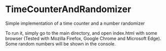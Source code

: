 # TimeCounterAndRandomizer
Simple implementation of a time counter and a number randomizer

To run it, simply go to the main directory, and open index.html with some browser (Tested with Mozilla Firefox, Google Chrome and Microsoft Edge). Some random numbers will be shown in the console.
